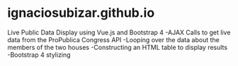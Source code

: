 # ignaciosubizar.github.io
Live Public Data Display using Vue.js and Bootstrap 4
-AJAX Calls to get live data from the ProPublica Congress API
-Looping over the data about the members of the two houses
-Constructing an HTML table to display results
-Bootstrap 4 stylizing
